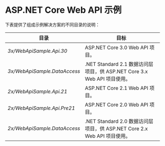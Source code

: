 # <a name="aspnet-core-web-api-samples"></a>ASP.NET Core Web API 示例

下表提供了组成示例解决方案的不同目录的说明：

| 目录                   | 目标 |
|-----------------------------|------------------------------------------------------------|
| *3x/WebApiSample.Api.30*    | ASP.NET Core 3.0 Web API 项目。                       |
| *3x/WebApiSample.DataAccess*| .NET Standard 2.1 数据访问层项目，供 ASP.NET Core 3.x Web API 项目使用。|
| *2x/WebApiSample.Api.21*    | ASP.NET Core 2.1 Web API 项目。                         |
| *2x/WebApiSample.Api.Pre21* | ASP.NET Core 2.0 Web API 项目。                         |
| *2x/WebApiSample.DataAccess*| .NET Standard 2.0 数据访问层项目，供 ASP.NET Core 2.x Web API 项目使用。|
